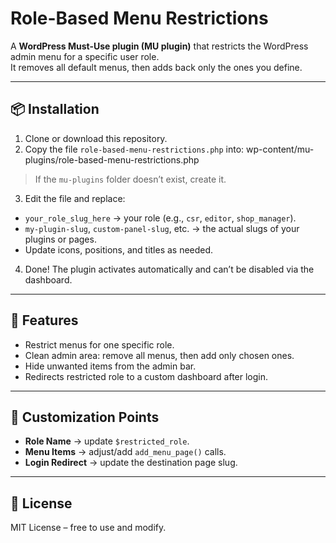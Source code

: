 # Role-Based Menu Restrictions

A **WordPress Must-Use plugin (MU plugin)** that restricts the WordPress admin menu for a specific user role.  
It removes all default menus, then adds back only the ones you define.

---

## 📦 Installation

1. Clone or download this repository.
2. Copy the file `role-based-menu-restrictions.php` into: wp-content/mu-plugins/role-based-menu-restrictions.php

> If the `mu-plugins` folder doesn’t exist, create it.

3. Edit the file and replace:

- `your_role_slug_here` → your role (e.g., `csr`, `editor`, `shop_manager`).
- `my-plugin-slug`, `custom-panel-slug`, etc. → the actual slugs of your plugins or pages.
- Update icons, positions, and titles as needed.

4. Done! The plugin activates automatically and can’t be disabled via the dashboard.

---

## 🎯 Features

- Restrict menus for one specific role.
- Clean admin area: remove all menus, then add only chosen ones.
- Hide unwanted items from the admin bar.
- Redirects restricted role to a custom dashboard after login.

---

## 🔧 Customization Points

- **Role Name** → update `$restricted_role`.
- **Menu Items** → adjust/add `add_menu_page()` calls.
- **Login Redirect** → update the destination page slug.

---

## 📜 License

MIT License – free to use and modify.
